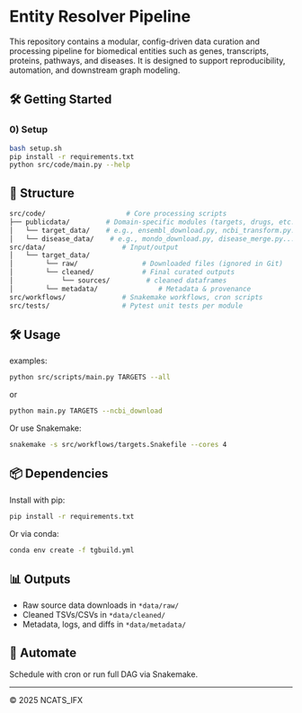 # Entity Resolver Pipeline

This repository contains a modular, config-driven data curation and processing pipeline for biomedical entities such as genes, transcripts, proteins, pathways, and diseases. It is designed to support reproducibility, automation, and downstream graph modeling.

## 🛠️ Getting Started

### 0) Setup

```bash
bash setup.sh
pip install -r requirements.txt
python src/code/main.py --help
```
## 📁 Structure
```bash
src/code/                    # Core processing scripts
├── publicdata/         # Domain-specific modules (targets, drugs, etc.)
│   └── target_data/    # e.g., ensembl_download.py, ncbi_transform.py...
│   └── disease_data/    # e.g., mondo_download.py, disease_merge.py...
src/data/                   # Input/output
│   └── target_data/
│        └── raw/                # Downloaded files (ignored in Git)
│        └── cleaned/            # Final curated outputs
│            └── sources/         # cleaned dataframes
│        └── metadata/               # Metadata & provenance
src/workflows/              # Snakemake workflows, cron scripts
src/tests/                  # Pytest unit tests per module
```

## 🛠️ Usage
examples:
```bash
python src/scripts/main.py TARGETS --all
```
or 
```bash
python main.py TARGETS --ncbi_download
```
Or use Snakemake:

```bash
snakemake -s src/workflows/targets.Snakefile --cores 4
```

## 📦 Dependencies

Install with pip:

```bash
pip install -r requirements.txt
```

Or via conda:

```bash
conda env create -f tgbuild.yml
```

## 📊 Outputs
- Raw source data downloads in `*data/raw/`
- Cleaned TSVs/CSVs in `*data/cleaned/`
- Metadata, logs, and diffs in `*data/metadata/`

## 📅 Automate
Schedule with cron or run full DAG via Snakemake.

---

© 2025 NCATS_IFX
